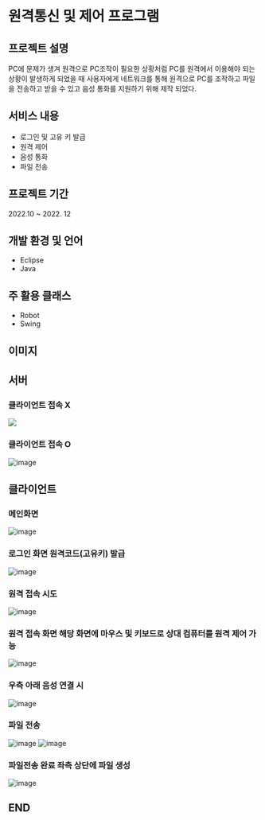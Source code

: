 # 원격통신 및 제어 프로그램
## 프로젝트 설명
PC에 문제가 생겨 원격으로 PC조작이 필요한 상황처럼 PC를 원격에서 이용해야 되는 상황이 발생하게 되었을 때 사용자에게 네트워크를 통해 원격으로 PC를 조작하고 파일을 전송하고 받을 수 있고 음성 통화를 지원하기 위해 제작 되었다.

## 서비스 내용
- 로그인 및 고유 키 발급
- 원격 제어
- 음성 통화
- 파일 전송

## 프로젝트 기간
2022.10 ~ 2022. 12

## 개발 환경 및 언어
- Eclipse
- Java

## 주 활용 클래스
- Robot
- Swing

## 이미지
## 서버
### 클라이언트 접속 X
<img src="https://github.com/jongwon-kr/remoteControl/assets/76871947/c0adb825-b8f6-4aca-bd91-a46421446315">

### 클라이언트 접속 O
![image](https://github.com/jongwon-kr/remoteControl/assets/76871947/82861886-5146-476f-b33d-892201d4c067)

## 클라이언트
### 메인화면
![image](https://github.com/jongwon-kr/remoteControl/assets/76871947/9fb858ae-b2d1-4dcc-8ea8-d0c0af74dd24)

### 로그인 화면 원격코드(고유키) 발급
![image](https://github.com/jongwon-kr/remoteControl/assets/76871947/07604e86-3b27-458c-b270-57456409f1df)

### 원격 접속 시도
![image](https://github.com/jongwon-kr/remoteControl/assets/76871947/77ce3a3d-b70d-4cd2-b52b-08e10aad836f)

### 원격 접속 화면 해당 화면에 마우스 및 키보드로 상대 컴퓨터를 원격 제어 가능
![image](https://github.com/jongwon-kr/remoteControl/assets/76871947/bd109bf1-c7e0-4333-aff9-07b4aa86a498)

### 우측 아래 음성 연결 시
![image](https://github.com/jongwon-kr/remoteControl/assets/76871947/0dcbf7c3-e926-47a7-9e67-fbb364dffb2a)

### 파일 전송
![image](https://github.com/jongwon-kr/remoteControl/assets/76871947/4f56a7d1-c038-4296-829a-6ca1e5d686b6)
![image](https://github.com/jongwon-kr/remoteControl/assets/76871947/bdf1a204-72ce-4c15-a5d8-3240eda731cd)

### 파일전송 완료 좌측 상단에 파일 생성
![image](https://github.com/jongwon-kr/remoteControl/assets/76871947/fc0f0a1a-eb57-4260-af71-a4ba0269f520)

## END
